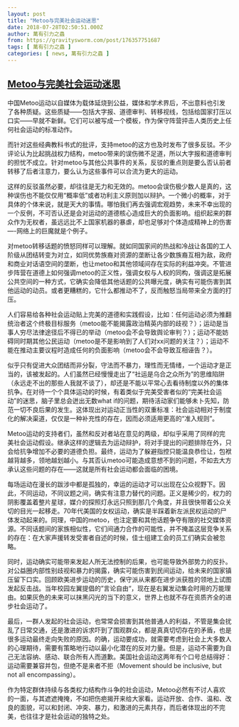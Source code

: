 ```yaml
---
layout: post
title: "Metoo与完美社会运动迷思"
date: 2018-07-28T02:50:51.000Z
author: 萬有引力之蟲
from: https://gravitysworm.com/post/176357751687
tags: [ 萬有引力之蟲 ]
categories: [ news, 萬有引力之蟲 ]
---
```

<!--1532746251000-->
[Metoo与完美社会运动迷思](https://gravitysworm.com/post/176357751687)
------

<div>
<p>中国Metoo运动以自媒体为载体延烧到公益，媒体和学术界后，不出意料也引发了各种质疑。这些质疑——包括大字报、道德审判、转移视线，包括给国家打压以口实——早就不新鲜。它们可以被写成一个模板，作为保守阵营抨击人类历史上任何社会运动的标准动作。</p><p>而针对这些经典教科书式的批评，支持metoo的这方也及时发布了很多反驳。不少评论认为比起挑战权力结构，metoo带来的误伤微不足道，所以大字报和道德审判的担忧不成立。针对metoo与其他公共事件的关系，反驳的重点则是要么否认前者转移了后者注意力，要么认为这些事件可以合流为更大的运动。</p><p>这样的反驳虽然必要，却往往是无力和无效的。metoo会误伤极少数人是真的，这种误伤也不能仅仅用“概率低”或者功利主义原则加以辩护。一个微小的概率，对于具体的个体来说，就是天大的事情。哪怕我们再去强调宏观趋势，未来不幸出现的一个反例，不可否认还是会对运动的道德核心造成巨大的负面影响。组织起来的群众作为无权者，虽远远比不上国家机器的暴虐，却也足够对个体造成精神上的伤害—-网络上的巨魔就是个例子。</p><p>对metoo转移话题的愤怒同样可以理解。就如同国家间的热战和冷战让各国的工人阶级从团结转变为对立，如同优势族裔对资源的垄断让各少数族裔互相为敌，政府和商业对话语空间的垄断，也让metoo和其他领域间存在实际的利益冲突。不管进步阵营在道德上如何强调metoo的正义性，强调女权与人权的同构，强调这是拓展公共空间的一种方式，它确实会降低其他话题的公共曝光度，确实有可能伤害到其他运动的动员。或者更糟糕的，它什么都推动不了，反而触怒当局带来全方面的打压。</p><p>人们容易给各种社会运动贴上完美的道德和实践假设，比如：任何运动必须为推翻统治者这个终极目标服务（metoo能不能揭露政治精英内部的歧视？）；运动是当事人穷尽法律途径后不得已的举动（metoo会不会导致舆论审判？）；运动不能妨碍同时期其他公民运动（metoo是不是影响到了人们对xx问题的关注？）；运动不能在推动主要议程时造成任何的负面影响（metoo会不会导致互相诬告？）。</p><p>似乎只有促进大众团结而非分裂，守法而不暴力，理性而无情绪，一个运动才是正当的，该被发起的。人们虽然已经慢慢走出了“社运是乌合之众所为”的思维陷阱（永远走不出的那些人我就不谈了），却还是不能以平常心去看待制度以外的集体抗争。在对待一个个具体运动的时候，有着类似于完美受害者似的“完美社会运动”的迷思，脑子里总会迸出无数what if的问题，期待活动家们能够未卜先知，防范一切不良后果的发生。这体现出对运动正当性的双重标准：社会运动相对于制度化的解决渠道，仅仅是一种补充性的存在，因而必须适用更高的“准入规则”。</p><p>Metoo运动的支持者们，虽然和反对者站在意见的两级，却似乎采用了同样的完美社会运动假设。继承这样的逻辑去为运动辩护，将对手提出的问题排除在外，只会给抗争增加不必要的道德负担。最终，运动为了躲避指控只能温良恭俭让，包袱越背越多，领地越划越小。与其否认metoo可能造成意想不到的问题，不如去大方承认这些问题的存在——这就是所有社会运动都会面临的困境。</p><p></p><p>每场运动在漫长的跋涉中都是孤独的，幸运的运动才可以出现在公众视野下。因此，不同运动，不同议题之间，确实有注意力替代的问题。正义是稀少的，权力的阴影覆盖着整片星球，媒介的探照灯永远只照到那几个角度，并且很快带着公众关切的目光一起移走。70年代美国的女权运动，确实是半踩着新左派民权运动的尸体发动起来的。同理，中国的metoo，也注定要和其他话题争夺有限的社交媒体资源。不同话题间的家族相似性，它们间通力合作的可能性，并不掩盖这层竞争关系的存在：在大家声援转发受害者自述的时候，佳士组建工会的员工们确实会被忽略。</p><p>同时，运动确实可能带来发起人所无法控制的后果，也可能导致外部势力的反扑。对公益圈内部性别歧视和暴力的揭露，确实可能伤害到民间运动，给未来的国家镇压留下口实。回顾欧美进步运动的历史，保守派从来都在进步派获胜的领地上试图发起反击战。当年校园左翼提倡的”言论自由“，现在是右翼发动集会时用的万能理由。如果灰色的未来可以抹黑闪光的当下的意义，世界上也就不存在资质齐全的进步社会运动了。</p><p>最后，一群人发起的社会运动，也常常会损害到其他普通人的利益，不管是集会扰乱了日常交通，还是激进的诉求吓到了围观群众，都是真真切切存在的矛盾，也是很多运动最终走向失败的原因。的确，运动要成功，就需要考虑到社会上大多数人的心理期待，需要有策略地行动以最小化潜在的反对力量。但是，运动不需要为自己无法容纳、感动、联合所有人而道歉。美国社会运动这两年有个口号总结得好：运动需要兼容并包，但绝不是来者不拒（Movement should be inclusive, but not all encompassing）。</p><p>作为特定群体持续与各类权力结构作斗争的社会运动，Metoo必然有不讨人喜欢的一面，与其遮遮掩掩，不如把伤疤揭开来给大家看。运动开放、合作、温和、改良的面貌，可以和封闭、冲突、暴力，和激进的元素共存，而后者体现出的不完美，也往往才是社会运动的独特之处。</p>
</div>
